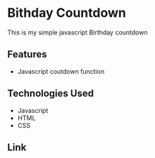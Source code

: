 # Bithday Countdown

This is my simple javascript Birthday countdown

## Features


- Javascript coutdown function
  

## Technologies Used

- Javascript
- HTML
- CSS

## Link

